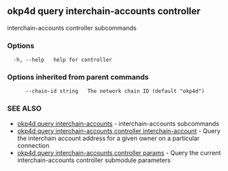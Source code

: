 ## okp4d query interchain-accounts controller

interchain-accounts controller subcommands

### Options

```
  -h, --help   help for controller
```

### Options inherited from parent commands

```
      --chain-id string   The network chain ID (default "okp4d")
```

### SEE ALSO

* [okp4d query interchain-accounts](okp4d_query_interchain-accounts.md)	 - interchain-accounts subcommands
* [okp4d query interchain-accounts controller interchain-account](okp4d_query_interchain-accounts_controller_interchain-account.md)	 - Query the interchain account address for a given owner on a particular connection
* [okp4d query interchain-accounts controller params](okp4d_query_interchain-accounts_controller_params.md)	 - Query the current interchain-accounts controller submodule parameters
